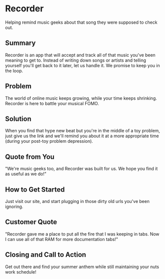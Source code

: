 # Recorder #

<!--
> This material was originally posted [here](http://www.quora.com/What-is-Amazons-approach-to-product-development-and-product-management). It is reproduced here for posterities sake.

There is an approach called "working backwards" that is widely used at Amazon. They work backwards from the customer, rather than starting with an idea for a product and trying to bolt customers onto it. While working backwards can be applied to any specific product decision, using this approach is especially important when developing new products or features.

For new initiatives a product manager typically starts by writing an internal press release announcing the finished product. The target audience for the press release is the new/updated product's customers, which can be retail customers or internal users of a tool or technology. Internal press releases are centered around the customer problem, how current solutions (internal or external) fail, and how the new product will blow away existing solutions.

If the benefits listed don't sound very interesting or exciting to customers, then perhaps they're not (and shouldn't be built). Instead, the product manager should keep iterating on the press release until they've come up with benefits that actually sound like benefits. Iterating on a press release is a lot less expensive than iterating on the product itself (and quicker!).

If the press release is more than a page and a half, it is probably too long. Keep it simple. 3-4 sentences for most paragraphs. Cut out the fat. Don't make it into a spec. You can accompany the press release with a FAQ that answers all of the other business or execution questions so the press release can stay focused on what the customer gets. My rule of thumb is that if the press release is hard to write, then the product is probably going to suck. Keep working at it until the outline for each paragraph flows.

Oh, and I also like to write press-releases in what I call "Oprah-speak" for mainstream consumer products. Imagine you're sitting on Oprah's couch and have just explained the product to her, and then you listen as she explains it to her audience. That's "Oprah-speak", not "Geek-speak".

Once the project moves into development, the press release can be used as a touchstone; a guiding light. The product team can ask themselves, "Are we building what is in the press release?" If they find they're spending time building things that aren't in the press release (overbuilding), they need to ask themselves why. This keeps product development focused on achieving the customer benefits and not building extraneous stuff that takes longer to build, takes resources to maintain, and doesn't provide real customer benefit (at least not enough to warrant inclusion in the press release).
 -->

  Helping remind music geeks about that song they were supposed to check out.

## Summary ##
  Recorder is an app that will accept and track all of that music you've been meaning to get to. Instead of writing down songs or artists and telling yourself you'll get back to it later, let us handle it. We promise to keep you in the loop.

## Problem ##
  The world of online music keeps growing, while your time keeps shrinking. Recorder is here to battle your musical FOMO.

## Solution ##
  When you find that hype new beat but you're in the middle of a toy problem, just give us the link and we'll remind you about it at a more appropriate time (during your post-toy problem depression).

## Quote from You ##
  "We're music geeks too, and Recorder was built for us. We hope you find it as useful as we do!"

## How to Get Started ##
  Just visit our site, and start plugging in those dirty old urls you've been ignoring.

## Customer Quote ##
  "Recorder gave me a place to put all the fire that I was keeping in tabs. Now I can use all of that RAM for more documentation tabs!"

## Closing and Call to Action ##
  Get out there and find your summer anthem while still maintaining your nuts work schedule!
